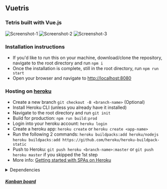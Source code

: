 ## Vuetris

### Tetris built with Vue.js

![Screenshot-1](https://github.com/lucianmurmurache/vuetris/blob/master/src/img/vuetris-1.png)
![Screenshot-2](https://github.com/lucianmurmurache/vuetris/blob/master/src/img/vuetris-2.png)
![Screenshot-3](https://github.com/lucianmurmurache/vuetris/blob/master/src/img/vuetris-3.png)

### Installation instructions

- If you'd like to run this on your machine, download/clone the repository, navigate to the root directory and run `npm i`
- Once the installation is complete, still in the root directory, run `npm run start`
- Open your browser and navigate to [http://localhost:8080](http://localhost:8080)

### Hosting on [heroku](https://cli.vuejs.org/guide/deployment.html#heroku)

- Create a new branch `git checkout -B <branch-name>` (Optional)
- Install Heroku CLI (unless you already have it installed)
- Navigate to the root directory and run `git init`
- Build for production: `npm run build:prod`
- Login into your heroku account: `heroku login`
- Create a heroku app: `heroku create` or `heroku create <app-name>`
- Run the following 2 commands: `heroku buildpacks:add heroku/nodejs` `heroku buildpacks:add https://github.com/heroku/heroku-buildpack-static`
- Push to Heroku: `git push heroku <branch-name>:master` or `git push heroku master` if you skipped the 1st step
- More info: [Getting started with SPAs on Heroku](https://gist.github.com/hone/24b06869b4c1eca701f9)

<details>
  <summary>Dependencies</summary>

- babel:

  - babel-core
  - babel-loader
  - babel-polyfill
  - babel-preset-es2015
  - babel-plugin-istanbul

- css-loader
- file-loader
- jquery
- lodash
- node-sass
- push-dir
- sass-loader
- style-loader
- uglify-js
- uglifyjs-webpack-plugin
- vue:
  - vue
  - vue-loader
  - vuejs-loader
  - vue-template-compiler
- webpack:
  - webpack
  - webpack-dev-server
- eslint:
  - eslint
  - eslint-plugin-node
  - eslint-plugin-html
  - eslint-plugin-import
  - eslint-plugin-jasmine
  - eslint-plugin-promise
  - eslint-config-standard
  - eslint-plugin-standard
    </details>

##### [Kanban board](https://trello.com/b/cXdkVkEp/vuetris)

